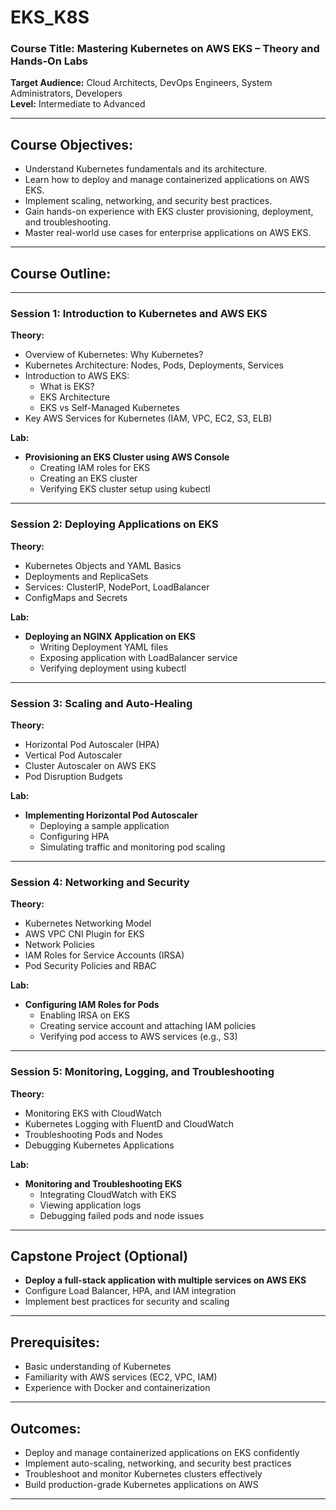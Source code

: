 # EKS_K8S

### **Course Title: Mastering Kubernetes on AWS EKS – Theory and Hands-On Labs**  
**Target Audience:** Cloud Architects, DevOps Engineers, System Administrators, Developers  
**Level:** Intermediate to Advanced  

---

## **Course Objectives:**  
- Understand Kubernetes fundamentals and its architecture.  
- Learn how to deploy and manage containerized applications on AWS EKS.  
- Implement scaling, networking, and security best practices.  
- Gain hands-on experience with EKS cluster provisioning, deployment, and troubleshooting.  
- Master real-world use cases for enterprise applications on AWS EKS.  

---

## **Course Outline:**  

---

### **Session 1: Introduction to Kubernetes and AWS EKS**  
**Theory:**  
- Overview of Kubernetes: Why Kubernetes?  
- Kubernetes Architecture: Nodes, Pods, Deployments, Services  
- Introduction to AWS EKS:  
  - What is EKS?  
  - EKS Architecture  
  - EKS vs Self-Managed Kubernetes  
- Key AWS Services for Kubernetes (IAM, VPC, EC2, S3, ELB)  

**Lab:**  
- **Provisioning an EKS Cluster using AWS Console**  
  - Creating IAM roles for EKS  
  - Creating an EKS cluster  
  - Verifying EKS cluster setup using kubectl  

---

### **Session 2: Deploying Applications on EKS**  
**Theory:**  
- Kubernetes Objects and YAML Basics  
- Deployments and ReplicaSets  
- Services: ClusterIP, NodePort, LoadBalancer  
- ConfigMaps and Secrets  

**Lab:**  
- **Deploying an NGINX Application on EKS**  
  - Writing Deployment YAML files  
  - Exposing application with LoadBalancer service  
  - Verifying deployment using kubectl  

---

### **Session 3: Scaling and Auto-Healing**  
**Theory:**  
- Horizontal Pod Autoscaler (HPA)  
- Vertical Pod Autoscaler  
- Cluster Autoscaler on AWS EKS  
- Pod Disruption Budgets  

**Lab:**  
- **Implementing Horizontal Pod Autoscaler**  
  - Deploying a sample application  
  - Configuring HPA  
  - Simulating traffic and monitoring pod scaling  

---

### **Session 4: Networking and Security**  
**Theory:**  
- Kubernetes Networking Model  
- AWS VPC CNI Plugin for EKS  
- Network Policies  
- IAM Roles for Service Accounts (IRSA)  
- Pod Security Policies and RBAC  

**Lab:**  
- **Configuring IAM Roles for Pods**  
  - Enabling IRSA on EKS  
  - Creating service account and attaching IAM policies  
  - Verifying pod access to AWS services (e.g., S3)  

---

### **Session 5: Monitoring, Logging, and Troubleshooting**  
**Theory:**  
- Monitoring EKS with CloudWatch  
- Kubernetes Logging with FluentD and CloudWatch  
- Troubleshooting Pods and Nodes  
- Debugging Kubernetes Applications  

**Lab:**  
- **Monitoring and Troubleshooting EKS**  
  - Integrating CloudWatch with EKS  
  - Viewing application logs  
  - Debugging failed pods and node issues  

---

## **Capstone Project (Optional)**  
- **Deploy a full-stack application with multiple services on AWS EKS**  
- Configure Load Balancer, HPA, and IAM integration  
- Implement best practices for security and scaling  

---

## **Prerequisites:**  
- Basic understanding of Kubernetes  
- Familiarity with AWS services (EC2, VPC, IAM)  
- Experience with Docker and containerization  

---

## **Outcomes:**  
- Deploy and manage containerized applications on EKS confidently  
- Implement auto-scaling, networking, and security best practices  
- Troubleshoot and monitor Kubernetes clusters effectively  
- Build production-grade Kubernetes applications on AWS  

---

